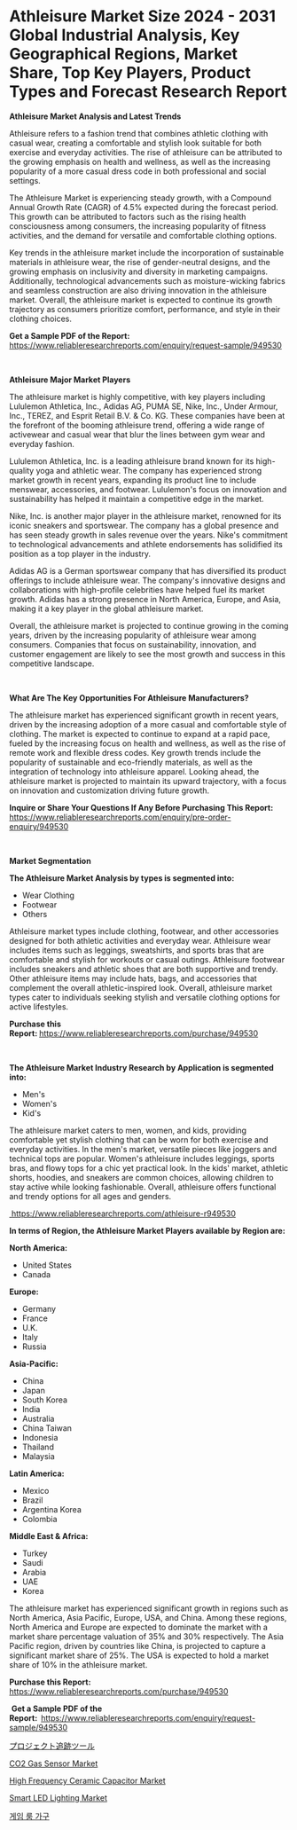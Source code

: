 <p><h1>Athleisure Market Size 2024 - 2031 Global Industrial Analysis, Key Geographical Regions, Market Share, Top Key Players, Product Types and Forecast Research Report</h1></p><p><strong>Athleisure Market Analysis and Latest Trends</strong></p>
<p><p>Athleisure refers to a fashion trend that combines athletic clothing with casual wear, creating a comfortable and stylish look suitable for both exercise and everyday activities. The rise of athleisure can be attributed to the growing emphasis on health and wellness, as well as the increasing popularity of a more casual dress code in both professional and social settings.</p><p>The Athleisure Market is experiencing steady growth, with a Compound Annual Growth Rate (CAGR) of 4.5% expected during the forecast period. This growth can be attributed to factors such as the rising health consciousness among consumers, the increasing popularity of fitness activities, and the demand for versatile and comfortable clothing options.</p><p>Key trends in the athleisure market include the incorporation of sustainable materials in athleisure wear, the rise of gender-neutral designs, and the growing emphasis on inclusivity and diversity in marketing campaigns. Additionally, technological advancements such as moisture-wicking fabrics and seamless construction are also driving innovation in the athleisure market. Overall, the athleisure market is expected to continue its growth trajectory as consumers prioritize comfort, performance, and style in their clothing choices.</p></p>
<p><strong>Get a Sample PDF of the Report:&nbsp;</strong> <a href="https://www.reliableresearchreports.com/enquiry/request-sample/949530">https://www.reliableresearchreports.com/enquiry/request-sample/949530</a></p>
<p>&nbsp;</p>
<p><strong>Athleisure Major Market Players</strong></p>
<p><p>The athleisure market is highly competitive, with key players including Lululemon Athletica, Inc., Adidas AG, PUMA SE, Nike, Inc., Under Armour, Inc., TEREZ, and Esprit Retail B.V. & Co. KG. These companies have been at the forefront of the booming athleisure trend, offering a wide range of activewear and casual wear that blur the lines between gym wear and everyday fashion.</p><p>Lululemon Athletica, Inc. is a leading athleisure brand known for its high-quality yoga and athletic wear. The company has experienced strong market growth in recent years, expanding its product line to include menswear, accessories, and footwear. Lululemon's focus on innovation and sustainability has helped it maintain a competitive edge in the market.</p><p>Nike, Inc. is another major player in the athleisure market, renowned for its iconic sneakers and sportswear. The company has a global presence and has seen steady growth in sales revenue over the years. Nike's commitment to technological advancements and athlete endorsements has solidified its position as a top player in the industry.</p><p>Adidas AG is a German sportswear company that has diversified its product offerings to include athleisure wear. The company's innovative designs and collaborations with high-profile celebrities have helped fuel its market growth. Adidas has a strong presence in North America, Europe, and Asia, making it a key player in the global athleisure market.</p><p>Overall, the athleisure market is projected to continue growing in the coming years, driven by the increasing popularity of athleisure wear among consumers. Companies that focus on sustainability, innovation, and customer engagement are likely to see the most growth and success in this competitive landscape.</p></p>
<p>&nbsp;</p>
<p><strong>What Are The Key Opportunities For Athleisure Manufacturers?</strong></p>
<p><p>The athleisure market has experienced significant growth in recent years, driven by the increasing adoption of a more casual and comfortable style of clothing. The market is expected to continue to expand at a rapid pace, fueled by the increasing focus on health and wellness, as well as the rise of remote work and flexible dress codes. Key growth trends include the popularity of sustainable and eco-friendly materials, as well as the integration of technology into athleisure apparel. Looking ahead, the athleisure market is projected to maintain its upward trajectory, with a focus on innovation and customization driving future growth.</p></p>
<p><strong>Inquire or Share Your Questions If Any Before Purchasing This Report:</strong> <a href="https://www.reliableresearchreports.com/enquiry/pre-order-enquiry/949530">https://www.reliableresearchreports.com/enquiry/pre-order-enquiry/949530</a></p>
<p>&nbsp;</p>
<p><strong>Market Segmentation</strong></p>
<p><strong>The Athleisure Market Analysis by types is segmented into:</strong></p>
<p><ul><li>Wear Clothing</li><li>Footwear</li><li>Others</li></ul></p>
<p><p>Athleisure market types include clothing, footwear, and other accessories designed for both athletic activities and everyday wear. Athleisure wear includes items such as leggings, sweatshirts, and sports bras that are comfortable and stylish for workouts or casual outings. Athleisure footwear includes sneakers and athletic shoes that are both supportive and trendy. Other athleisure items may include hats, bags, and accessories that complement the overall athletic-inspired look. Overall, athleisure market types cater to individuals seeking stylish and versatile clothing options for active lifestyles.</p></p>
<p><strong>Purchase this Report:&nbsp;</strong><a href="https://www.reliableresearchreports.com/purchase/949530">https://www.reliableresearchreports.com/purchase/949530</a></p>
<p>&nbsp;</p>
<p><strong>The Athleisure Market Industry Research by Application is segmented into:</strong></p>
<p><ul><li>Men's</li><li>Women's</li><li>Kid's</li></ul></p>
<p><p>The athleisure market caters to men, women, and kids, providing comfortable yet stylish clothing that can be worn for both exercise and everyday activities. In the men's market, versatile pieces like joggers and technical tops are popular. Women's athleisure includes leggings, sports bras, and flowy tops for a chic yet practical look. In the kids' market, athletic shorts, hoodies, and sneakers are common choices, allowing children to stay active while looking fashionable. Overall, athleisure offers functional and trendy options for all ages and genders.</p></p>
<p><a href="https://www.reliableresearchreports.com/athleisure-r949530">&nbsp;https://www.reliableresearchreports.com/athleisure-r949530</a></p>
<p><strong>In terms of Region, the Athleisure Market Players available by Region are:</strong></p>
<p>
    <p> <strong> North America: </strong>
        <ul>
            <li>United States</li>
            <li>Canada</li>
        </ul>
        </p> 
    <p> <strong> Europe: </strong>
        <ul>
            <li>Germany</li>
            <li>France</li>
            <li>U.K.</li>
            <li>Italy</li>
            <li>Russia</li>
        </ul>
        </p> 
    <p> <strong> Asia-Pacific: </strong>
        <ul>
            <li>China</li>
            <li>Japan</li>
            <li>South Korea</li>
            <li>India</li>
            <li>Australia</li>
            <li>China Taiwan</li>
            <li>Indonesia</li>
            <li>Thailand</li>
            <li>Malaysia</li>
        </ul>
        </p> 
    <p> <strong> Latin America: </strong>
        <ul>
            <li>Mexico</li>
            <li>Brazil</li>
            <li>Argentina Korea</li>
            <li>Colombia</li>
        </ul>
        </p> 
    <p> <strong> Middle East & Africa: </strong>
        <ul>
            <li>Turkey</li>
            <li>Saudi</li>
            <li>Arabia</li>
            <li>UAE</li>
            <li>Korea</li>
        </ul>
    </p>
    </p>
<p><p>The athleisure market has experienced significant growth in regions such as North America, Asia Pacific, Europe, USA, and China. Among these regions, North America and Europe are expected to dominate the market with a market share percentage valuation of 35% and 30% respectively. The Asia Pacific region, driven by countries like China, is projected to capture a significant market share of 25%. The USA is expected to hold a market share of 10% in the athleisure market.</p></p>
<p><strong>Purchase this Report: </strong><a href="https://www.reliableresearchreports.com/purchase/949530">https://www.reliableresearchreports.com/purchase/949530</a></p>
<p>&nbsp;<strong>Get a Sample PDF of the Report:&nbsp;&nbsp;</strong><a href="https://www.reliableresearchreports.com/enquiry/request-sample/949530">https://www.reliableresearchreports.com/enquiry/request-sample/949530</a></p>
<p><strong></strong></p>
<p><p><a href="https://github.com/laurenreichert/Market-Research-Report-List-1/blob/main/516267953813.md">プロジェクト追跡ツール</a></p><p><a href="https://www.linkedin.com/pulse/co2-gas-sensor-market-analysis-its-cagr-segmentation-gcnle?trackingId=zVwfHOIngoHmhr1jgQtGBQ%3D%3D">CO2 Gas Sensor Market</a></p><p><a href="https://www.linkedin.com/pulse/high-frequency-ceramic-capacitor-market-exploring-share-qbbie?trackingId=0skNfgXA8jWHF1xdll1HCA%3D%3D">High Frequency Ceramic Capacitor Market</a></p><p><a href="https://github.com/cameroneffertz/Market-Research-Report-List-1/blob/main/smart-led-lighting-market.md">Smart LED Lighting Market</a></p><p><a href="https://github.com/vseigx30c9a1j/Market-Research-Report-List-2/blob/main/660968749836.md">게임 룸 가구</a></p></p>